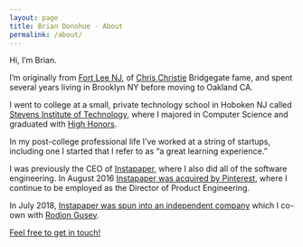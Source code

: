 ```yaml
---
layout: page
title: Brian Donohue - About
permalink: /about/
---
```


Hi, I&rsquo;m Brian.

I&rsquo;m originally from <a href="https://goo.gl/maps/GKcjZW61diw" target="_blank">Fort Lee NJ</a>, of <a href="https://armpitofamerica.files.wordpress.com/2011/03/chris-christie-2009-11-4-3-10-33.jpg?w=450" target="_blank">Chris Christie</a> Bridgegate fame, and spent several years living in Brooklyn NY before moving to Oakland CA.

I went to college at a small, private technology school in Hoboken NJ called <a href="http://www.stevens.edu/" target="_blank">Stevens Institute of Technology</a>, where I majored in Computer Science and graduated with <a href="https://en.wikipedia.org/wiki/Overachievement" target="_blank">High Honors</a>.

In my post-college professional life I&rsquo;ve worked at a string of startups, including one I started that I refer to as &ldquo;a great learning experience.&rdquo;

I was previously the CEO of <a href="https://instapaper.com" target="_blank">Instapaper</a>, where I also did all of the software engineering. In August 2016 <a href="http://www.recode.net/2016/8/23/12600410/pinterest-instapaper-acquisition-betaworks-marco-arment" target="_blank">Instapaper was acquired by Pinterest</a>, where I continue to be employed as the Director of Product Engineering.

In July 2018, <a href="http://blog.instapaper.com/post/175953870856" target="_blank">Instapaper was spun into an independent company</a> which I co-own with <a href="https://www.linkedin.com/in/rodiongusev/" target="_blank">Rodion Gusev</a>.

[Feel free to get in touch!](/contact/)

